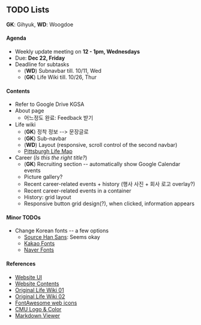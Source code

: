## TODO Lists

**GK**: Gihyuk, **WD**: Woogdoe

#### Agenda

* Weekly update meeting on **12 - 1pm, Wednesdays**
* Due: **Dec 22, Friday**
* Deadline for subtasks
    * (**WD**) Subnavbar till. 10/11, Wed
    * (**GK**) Life Wiki till. 10/26, Thur

#### Contents

* Refer to Google Drive KGSA
* About page
    * 어느정도 완료: Feedback 받기
* Life wiki
    * (**GK**) 정착 정보 --> 문장글로
    * (**GK**) Sub-navbar
    * (**WD**) Layout (responsive, scroll control of the second navbar)
    * [Pittsburgh Life Map][1]
* Career (_Is this the right title?_)
    * (**GK**) Recruiting section -- automatically show Google Calendar events
    * Picture gallery?
    * Recent career-related events + history (행사 사진 + 회사 로고 overlay?)
    * Recent career-related events in a container
    * History: grid layout
    * Responsive button grid design(?), when clicked, information appears

#### Minor TODOs

* Change Korean fonts -- a few options
    * [Source Han Sans](https://typekit.com/fonts/source-han-sans-korean): Seems okay
    * [Kakao Fonts](http://www.sandoll.co.kr/?viba_portfolio=kakao)
    * [Naver Fonts](http://software.naver.com/software/fontList.nhn?categoryId=I0000000)

#### References
* [Website UI](https://docs.google.com/document/d/1IgYCyZnGQ4WkO2YuNBUxI4ExWegJVBFkv49aiti0gYk/edit)
* [Website Contents](https://docs.google.com/document/d/1sfCX2gAXtHAe_IP72Fu0zbIAsBtNutSaXqhrHA_vbJQ/edit)
* [Original Life Wiki 01](https://docs.google.com/document/d/1-f6LXudh0-cbSQagtOdUu7Y-vRJV0Yy-JvRWSRaoYUg/edit?usp=sharing)
* [Original Life Wiki 02](https://docs.google.com/document/d/1WGevrcWeZ_PnSekDaYWJ-wf92NOXTdwVfM0vj6GNhMM/edit?usp=sharing)
* [FontAwesome web icons](https://www.w3schools.com/icons/fontawesome_icons_webapp.asp)
* [CMU Logo & Color](https://www.cmu.edu/marcom/brand-standards/logos-colors-type.html)
* [Markdown Viewer](https://dillinger.io/)

[1]: https://www.google.com/maps/d/u/0/viewer?ll=40.43858599999999%2C-79.94853999999998&spn=0.060361%2C0.11055&hl=ko&msa=0&z=13&ie=UTF8&mid=1pdvAq0ZaCxz2QqOg3fzoKrknR7U